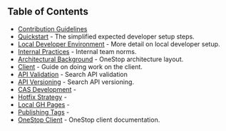 ## Table of Contents
- [Contribution Guidelines](/onestop/developer/contribution-guidelines.md)
- [Quickstart](/onestop/developer/quickstart.md) - The simplified expected developer setup steps.
- [Local Developer Environment](/onestop/developer/local-dev-environment.md) - More detail on local developer setup.
- [Internal Practices](/onestop/developer/internal-practices.md) - Internal team norms.
- [Architectural Background](/onestop/developer/architectural-background.md) - OneStop architecture layout.
- [Client](/onestop/developer/client.md) - Guide on doing work on the client.
- [API Validation](/onestop/developer/api-validation.md) - Search API validation
- [API Versioning](/onestop/developer/api-versioning.md) - Search API versioning.
- [CAS Development](/onestop/developer/cas-development.md) - 
- [Hotfix Strategy](/onestop/developer/hotfix-strategy.md) - 
- [Local GH Pages](/onestop/developer/local-gh-pages.md) - 
- [Publishing Tags](/onestop/developer/publishing-tags.md) - 
- [OneStop Client](https://cedardevs.github.io/onestop-clients/) - OneStop client documentation.
